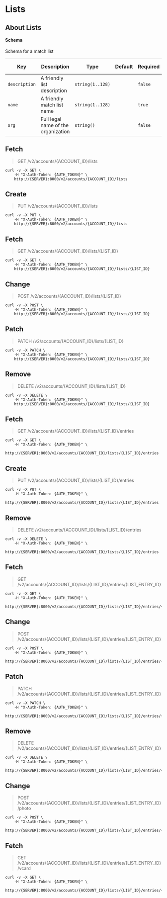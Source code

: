 # Lists

## About Lists

#### Schema

Schema for a match list



Key | Description | Type | Default | Required | Support Level
--- | ----------- | ---- | ------- | -------- | -------------
`description` | A friendly list description | `string(1..128)` |   | `false` |  
`name` | A friendly match list name | `string(1..128)` |   | `true` |  
`org` | Full legal name of the organization | `string()` |   | `false` |  



## Fetch

> GET /v2/accounts/{ACCOUNT_ID}/lists

```shell
curl -v -X GET \
    -H "X-Auth-Token: {AUTH_TOKEN}" \
    http://{SERVER}:8000/v2/accounts/{ACCOUNT_ID}/lists
```

## Create

> PUT /v2/accounts/{ACCOUNT_ID}/lists

```shell
curl -v -X PUT \
    -H "X-Auth-Token: {AUTH_TOKEN}" \
    http://{SERVER}:8000/v2/accounts/{ACCOUNT_ID}/lists
```

## Fetch

> GET /v2/accounts/{ACCOUNT_ID}/lists/{LIST_ID}

```shell
curl -v -X GET \
    -H "X-Auth-Token: {AUTH_TOKEN}" \
    http://{SERVER}:8000/v2/accounts/{ACCOUNT_ID}/lists/{LIST_ID}
```

## Change

> POST /v2/accounts/{ACCOUNT_ID}/lists/{LIST_ID}

```shell
curl -v -X POST \
    -H "X-Auth-Token: {AUTH_TOKEN}" \
    http://{SERVER}:8000/v2/accounts/{ACCOUNT_ID}/lists/{LIST_ID}
```

## Patch

> PATCH /v2/accounts/{ACCOUNT_ID}/lists/{LIST_ID}

```shell
curl -v -X PATCH \
    -H "X-Auth-Token: {AUTH_TOKEN}" \
    http://{SERVER}:8000/v2/accounts/{ACCOUNT_ID}/lists/{LIST_ID}
```

## Remove

> DELETE /v2/accounts/{ACCOUNT_ID}/lists/{LIST_ID}

```shell
curl -v -X DELETE \
    -H "X-Auth-Token: {AUTH_TOKEN}" \
    http://{SERVER}:8000/v2/accounts/{ACCOUNT_ID}/lists/{LIST_ID}
```

## Fetch

> GET /v2/accounts/{ACCOUNT_ID}/lists/{LIST_ID}/entries

```shell
curl -v -X GET \
    -H "X-Auth-Token: {AUTH_TOKEN}" \
    http://{SERVER}:8000/v2/accounts/{ACCOUNT_ID}/lists/{LIST_ID}/entries
```

## Create

> PUT /v2/accounts/{ACCOUNT_ID}/lists/{LIST_ID}/entries

```shell
curl -v -X PUT \
    -H "X-Auth-Token: {AUTH_TOKEN}" \
    http://{SERVER}:8000/v2/accounts/{ACCOUNT_ID}/lists/{LIST_ID}/entries
```

## Remove

> DELETE /v2/accounts/{ACCOUNT_ID}/lists/{LIST_ID}/entries

```shell
curl -v -X DELETE \
    -H "X-Auth-Token: {AUTH_TOKEN}" \
    http://{SERVER}:8000/v2/accounts/{ACCOUNT_ID}/lists/{LIST_ID}/entries
```

## Fetch

> GET /v2/accounts/{ACCOUNT_ID}/lists/{LIST_ID}/entries/{LIST_ENTRY_ID}

```shell
curl -v -X GET \
    -H "X-Auth-Token: {AUTH_TOKEN}" \
    http://{SERVER}:8000/v2/accounts/{ACCOUNT_ID}/lists/{LIST_ID}/entries/{LIST_ENTRY_ID}
```

## Change

> POST /v2/accounts/{ACCOUNT_ID}/lists/{LIST_ID}/entries/{LIST_ENTRY_ID}

```shell
curl -v -X POST \
    -H "X-Auth-Token: {AUTH_TOKEN}" \
    http://{SERVER}:8000/v2/accounts/{ACCOUNT_ID}/lists/{LIST_ID}/entries/{LIST_ENTRY_ID}
```

## Patch

> PATCH /v2/accounts/{ACCOUNT_ID}/lists/{LIST_ID}/entries/{LIST_ENTRY_ID}

```shell
curl -v -X PATCH \
    -H "X-Auth-Token: {AUTH_TOKEN}" \
    http://{SERVER}:8000/v2/accounts/{ACCOUNT_ID}/lists/{LIST_ID}/entries/{LIST_ENTRY_ID}
```

## Remove

> DELETE /v2/accounts/{ACCOUNT_ID}/lists/{LIST_ID}/entries/{LIST_ENTRY_ID}

```shell
curl -v -X DELETE \
    -H "X-Auth-Token: {AUTH_TOKEN}" \
    http://{SERVER}:8000/v2/accounts/{ACCOUNT_ID}/lists/{LIST_ID}/entries/{LIST_ENTRY_ID}
```

## Change

> POST /v2/accounts/{ACCOUNT_ID}/lists/{LIST_ID}/entries/{LIST_ENTRY_ID}/photo

```shell
curl -v -X POST \
    -H "X-Auth-Token: {AUTH_TOKEN}" \
    http://{SERVER}:8000/v2/accounts/{ACCOUNT_ID}/lists/{LIST_ID}/entries/{LIST_ENTRY_ID}/photo
```

## Fetch

> GET /v2/accounts/{ACCOUNT_ID}/lists/{LIST_ID}/entries/{LIST_ENTRY_ID}/vcard

```shell
curl -v -X GET \
    -H "X-Auth-Token: {AUTH_TOKEN}" \
    http://{SERVER}:8000/v2/accounts/{ACCOUNT_ID}/lists/{LIST_ID}/entries/{LIST_ENTRY_ID}/vcard
```

